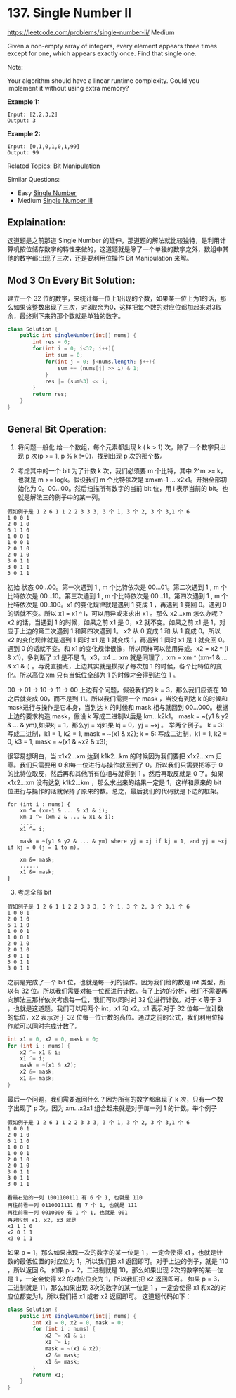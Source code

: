# 137. Single Number II
<https://leetcode.com/problems/single-number-ii/>
Medium

Given a non-empty array of integers, every element appears three times except for one, which appears exactly once. Find that single one.

Note:

Your algorithm should have a linear runtime complexity. Could you implement it without using extra memory?

**Example 1:**

    Input: [2,2,3,2]
    Output: 3

**Example 2:**

    Input: [0,1,0,1,0,1,99]
    Output: 99

Related Topics: Bit Manipulation

Similar Questions: 
* Easy [Single Number](https://leetcode.com/problems/single-number/)
* Medium [Single Number III](https://leetcode.com/problems/single-number-iii/)


## Explaination: 
这道题是之前那道 Single Number 的延伸，那道题的解法就比较独特，是利用计算机按位储存数字的特性来做的，这道题就是除了一个单独的数字之外，数组中其他的数字都出现了三次，还是要利用位操作 Bit Manipulation 来解。

## Mod 3 On Every Bit Solution: 
建立一个 32 位的数字，来统计每一位上1出现的个数，如果某一位上为1的话，那么如果该整数出现了三次，对3取余为0，这样把每个数的对应位都加起来对3取余，最终剩下来的那个数就是单独的数字。

```java
class Solution {
    public int singleNumber(int[] nums) {
        int res = 0;
        for(int i = 0; i<32; i++){
            int sum = 0;
            for(int j = 0; j<nums.length; j++){
                sum += (nums[j] >> i) & 1;
            }
            res |= (sum%3) << i;
        }
        return res;
    }
}
```

## General Bit Operation: 

1. 将问题一般化
给一个数组，每个元素都出现 k ( k > 1) 次，除了一个数字只出现 p 次(p >= 1, p % k !=0)，找到出现 p 次的那个数。

2. 考虑其中的一个 bit
为了计数 k 次，我们必须要 m 个比特，其中 2^m >= k，也就是 m >= logk。假设我们 m 个比特依次是 xmxm-1 ... x2x1。开始全部初始化为 0。00...00。然后扫描所有数字的当前 bit 位，用 i 表示当前的 bit。也就是解法三的例子中的某一列。

```
假如例子是 1 2 6 1 1 2 2 3 3 3, 3 个 1, 3 个 2, 3 个 3,1 个 6
1 0 0 1
2 0 1 0 
6 1 1 0 
1 0 0 1
1 0 0 1
2 0 1 0
2 0 1 0
3 0 1 1  
3 0 1 1
3 0 1 1
```

初始 状态 00...00。第一次遇到 1 , m 个比特依次是 00...01。第二次遇到 1 , m 个比特依次是 00...10。第三次遇到 1 , m 个比特依次是 00...11。第四次遇到 1 , m 个比特依次是 00..100。x1 的变化规律就是遇到 1 变成 1 ，再遇到 1 变回 0。遇到 0 的话就不变。所以 x1 = x1 ^ i，可以用异或来求出 x1 。那么 x2...xm 怎么办呢？x2 的话，当遇到 1 的时候，如果之前 x1 是 0，x2 就不变。如果之前 x1 是 1，对应于上边的第二次遇到 1 和第四次遇到 1。 x2 从 0 变成 1 和 从 1 变成 0。所以 x2 的变化规律就是遇到 1 同时 x1 是 1 就变成 1，再遇到 1 同时 x1 是 1 就变回 0。遇到 0 的话就不变。和 x1 的变化规律很像，所以同样可以使用异或。x2 = x2 ^ (i & x1)，多判断了 x1 是不是 1。x3，x4 ... xm 就是同理了，xm = xm ^ (xm-1 & ... & x1 & i) 。再说直接点，上边其实就是模拟了每次加 1 的时候，各个比特位的变化。所以高位 xm 只有当低位全部为 1 的时候才会得到进位 1 。

00 -> 01 -> 10 -> 11 -> 00
上边有个问题，假设我们的 k = 3，那么我们应该在 10 之后就变成 00，而不是到 11。所以我们需要一个 mask ，当没有到达 k 的时候和 mask进行与操作是它本身，当到达 k 的时候和 mask 相与就回到 00...000。根据上边的要求构造 mask，假设 k 写成二进制以后是 km...k2k1。
mask = ~(y1 & y2 & ... & ym),如果kj = 1，那么yj = xj如果 kj = 0，yj = ~xj 。
举两个例子。
k = 3: 写成二进制，k1 = 1, k2 = 1, mask = ~(x1 & x2);
k = 5: 写成二进制，k1 = 1, k2 = 0, k3 = 1, mask = ~(x1 & ~x2 & x3);

很容易想明白，当 x1x2...xm 达到 k1k2...km 的时候因为我们要把 x1x2...xm 归零。我们只需要用 0 和每一位进行与操作就回到了 0。所以我们只需要把等于 0 的比特位取反，然后再和其他所有位相与就得到 1 ，然后再取反就是 0 了。如果 x1x2...xm 没有达到 k1k2...km ，那么求出来的结果一定是 1，这样和原来的 bit 位进行与操作的话就保持了原来的数。总之，最后我们的代码就是下边的框架。
```
for (int i : nums) {
    xm ^= (xm-1 & ... & x1 & i);
    xm-1 ^= (xm-2 & ... & x1 & i);
    .....
    x1 ^= i;

    mask = ~(y1 & y2 & ... & ym) where yj = xj if kj = 1, and yj = ~xj if kj = 0 (j = 1 to m).

    xm &= mask;
    ......
    x1 &= mask;
}
```
3. 考虑全部 bit
```
假如例子是 1 2 6 1 1 2 2 3 3 3, 3 个 1, 3 个 2, 3 个 3,1 个 6
1 0 0 1
2 0 1 0 
6 1 1 0 
1 0 0 1
1 0 0 1
2 0 1 0
2 0 1 0
3 0 1 1  
3 0 1 1
3 0 1 1
```
之前是完成了一个 bit 位，也就是每一列的操作。因为我们给的数是 int 类型，所以有 32 位。所以我们需要对每一位都进行计数。有了上边的分析，我们不需要再向解法三那样依次考虑每一位，我们可以同时对 32 位进行计数。对于 k 等于 3 ，也就是这道题。我们可以用两个 int，x1 和 x2。x1 表示对于 32 位每一位计数的低位，x2 表示对于 32 位每一位计数的高位。通过之前的公式，我们利用位操作就可以同时完成计数了。

```java
int x1 = 0, x2 = 0, mask = 0;
for (int i : nums) {
    x2 ^= x1 & i;
    x1 ^= i;
    mask = ~(x1 & x2);
    x2 &= mask;
    x1 &= mask;
}
```

最后一个问题，我们需要返回什么？因为所有的数字都出现了 k 次，只有一个数字出现了 p 次。因为 xm...x2x1 组合起来就是对于每一列 1 的计数。举个例子
```
假如例子是 1 2 6 1 1 2 2 3 3 3, 3 个 1, 3 个 2, 3 个 3,1 个 6
1 0 0 1
2 0 1 0 
6 1 1 0 
1 0 0 1
1 0 0 1
2 0 1 0
2 0 1 0
3 0 1 1  
3 0 1 1
3 0 1 1   

看最右边的一列 1001100111 有 6 个 1, 也就是 110
再往前看一列 0110011111 有 7 个 1, 也就是 111
再往前看一列 0010000 有 1 个 1, 也就是 001
再对应到 x1, x2, x3 就是
x1 1 1 0
x2 0 1 1
x3 0 1 1
```
如果 p = 1，那么如果出现一次的数字的某一位是 1 ，一定会使得 x1 ，也就是计数的最低位置的对应位为 1，所以我们把 x1 返回即可。对于上边的例子，就是 110 ，所以返回 6。
如果 p = 2，二进制就是 10，那么如果出现 2次的数字的某一位是 1 ，一定会使得 x2 的对应位变为 1，所以我们把 x2 返回即可。
如果 p = 3，二进制就是 11，那么如果出现 3次的数字的某一位是 1 ，一定会使得 x1 和x2的对应位都变为1，所以我们把 x1 或者 x2 返回即可。
这道题代码如下：

```java
class Solution {
    public int singleNumber(int[] nums) {
        int x1 = 0, x2 = 0, mask = 0;
        for (int i : nums) {
            x2 ^= x1 & i;
            x1 ^= i;
            mask = ~(x1 & x2);
            x2 &= mask;
            x1 &= mask;
        }
        return x1; 
    }
}
```